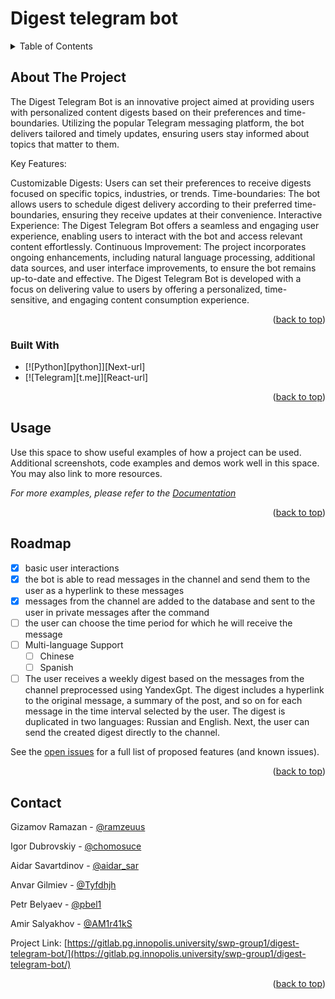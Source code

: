 # Digest telegram bot




<!-- TABLE OF CONTENTS -->
<details>
  <summary>Table of Contents</summary>
  <ol>
    <li>
      <a href="#about-the-project">About The Project</a>
      <ul>
        <li><a href="#built-with">Built With</a></li>
      </ul>
    </li>
    <li><a href="#usage">Usage</a></li>
    <li><a href="#roadmap">Roadmap</a></li>
    <li><a href="#contributing">Contributing</a></li>
    <li><a href="#license">License</a></li>
    <li><a href="#contact">Contact</a></li>
  </ol>
</details>



<!-- ABOUT THE PROJECT -->
## About The Project

The Digest Telegram Bot is an innovative project aimed at providing users with personalized content digests based on their preferences and time-boundaries. Utilizing the popular Telegram messaging platform, the bot delivers tailored and timely updates, ensuring users stay informed about topics that matter to them.

Key Features:

Customizable Digests: Users can set their preferences to receive digests focused on specific topics, industries, or trends.
Time-boundaries: The bot allows users to schedule digest delivery according to their preferred time-boundaries, ensuring they receive updates at their convenience.
Interactive Experience: The Digest Telegram Bot offers a seamless and engaging user experience, enabling users to interact with the bot and access relevant content effortlessly.
Continuous Improvement: The project incorporates ongoing enhancements, including natural language processing, additional data sources, and user interface improvements, to ensure the bot remains up-to-date and effective.
The Digest Telegram Bot is developed with a focus on delivering value to users by offering a personalized, time-sensitive, and engaging content consumption experience.

<p align="right">(<a href="#readme-top">back to top</a>)</p>



### Built With

* [![Python][python]][Next-url]
* [![Telegram][t.me]][React-url]

<p align="right">(<a href="#readme-top">back to top</a>)</p>




<!-- USAGE EXAMPLES -->
## Usage

Use this space to show useful examples of how a project can be used. Additional screenshots, code examples and demos work well in this space. You may also link to more resources.

_For more examples, please refer to the [Documentation](https://example.com)_

<p align="right">(<a href="#readme-top">back to top</a>)</p>



<!-- ROADMAP -->
## Roadmap

- [x] basic user interactions
- [x] the bot is able to read messages in the channel and send them to the user as a hyperlink to these messages
- [x] messages from the channel are added to the database and sent to the user in private messages after the command
- [ ] the user can choose the time period for which he will receive the message
- [ ] Multi-language Support
    - [ ] Chinese
    - [ ] Spanish
- [ ] The user receives a weekly digest based on the messages from the channel preprocessed using YandexGpt. The digest includes a hyperlink to the original message, a summary of the post, and so on for each message in the time interval selected by the user. The digest is duplicated in two languages: Russian and English. Next, the user can send the created digest directly to the channel.

See the [open issues](https://github.com/othneildrew/Best-README-Template/issues) for a full list of proposed features (and known issues).

<p align="right">(<a href="#readme-top">back to top</a>)</p>


<!-- CONTACT -->
## Contact

Gizamov Ramazan - [@ramzeuus](https://t.me/ramzeuus)


Igor Dubrovskiy - [@chomosuce](https://t.me/chomosuce)


Aidar  Savartdinov - [@aidar_sar](https://t.me/aidar_sar)


Anvar Gilmiev - [@Tyfdhjh](https://t.me/Tyfdhjh)


Petr Belyaev - [@pbel1](https://t.me/pbel1)


Amir Salyakhov - [@AM1r41kS](https://t.me/AM1r41kS)

Project Link: [https://gitlab.pg.innopolis.university/swp-group1/digest-telegram-bot/](https://gitlab.pg.innopolis.university/swp-group1/digest-telegram-bot/)

<p align="right">(<a href="#readme-top">back to top</a>)</p>
